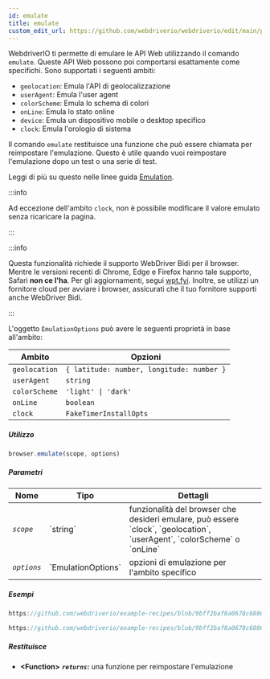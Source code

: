 ```yaml
---
id: emulate
title: emulate
custom_edit_url: https://github.com/webdriverio/webdriverio/edit/main/packages/webdriverio/src/commands/browser/emulate.ts
---
```


WebdriverIO ti permette di emulare le API Web utilizzando il comando `emulate`. Queste API Web possono poi comportarsi esattamente come specifichi. Sono supportati i seguenti ambiti:

- `geolocation`: Emula l'API di geolocalizzazione
- `userAgent`: Emula l'user agent
- `colorScheme`: Emula lo schema di colori
- `onLine`: Emula lo stato online
- `device`: Emula un dispositivo mobile o desktop specifico
- `clock`: Emula l'orologio di sistema

Il comando `emulate` restituisce una funzione che può essere chiamata per reimpostare l'emulazione. Questo è utile quando vuoi reimpostare l'emulazione dopo un test o una serie di test.

Leggi di più su questo nelle linee guida [Emulation](/docs/emulation).

:::info

Ad eccezione dell'ambito `clock`, non è possibile modificare il valore emulato senza ricaricare la pagina.

:::

:::info

Questa funzionalità richiede il supporto WebDriver Bidi per il browser. Mentre le versioni recenti di Chrome, Edge e Firefox hanno tale supporto, Safari __non ce l'ha__. Per gli aggiornamenti, segui [wpt.fyi](https://wpt.fyi/results/webdriver/tests/bidi/script/add_preload_script/add_preload_script.py?label=experimental&label=master&aligned).
Inoltre, se utilizzi un fornitore cloud per avviare i browser, assicurati che il tuo fornitore supporti anche WebDriver Bidi.

:::

L'oggetto `EmulationOptions` può avere le seguenti proprietà in base all'ambito:

| Ambito        | Opzioni                                          |
|---------------|--------------------------------------------------|
| `geolocation` | `{ latitude: number, longitude: number }`        |
| `userAgent`   | `string`                                         |
| `colorScheme` | `'light' \| 'dark'`                              |
| `onLine`      | `boolean`                                        |
| `clock`       | `FakeTimerInstallOpts`                           |

##### Utilizzo

```js
browser.emulate(scope, options)
```

##### Parametri

<table>
  <thead>
    <tr>
      <th>Nome</th><th>Tipo</th><th>Dettagli</th>
    </tr>
  </thead>
  <tbody>
    <tr>
      <td><code><var>scope</var></code></td>
      <td>`string`</td>
      <td>funzionalità del browser che desideri emulare, può essere `clock`, `geolocation`, `userAgent`, `colorScheme` o `onLine`</td>
    </tr>
    <tr>
      <td><code><var>options</var></code></td>
      <td>`EmulationOptions`</td>
      <td>opzioni di emulazione per l'ambito specifico</td>
    </tr>
  </tbody>
</table>

##### Esempi

```js reference title="example.js" useHTTPS
https://github.com/webdriverio/example-recipes/blob/9bff2baf8a0678c6886f8591d9fc8dea201895d3/emulate/example.js#L4-L18
```

```js reference title="example.js" useHTTPS
https://github.com/webdriverio/example-recipes/blob/9bff2baf8a0678c6886f8591d9fc8dea201895d3/emulate/example.js#L20-L36
```

##### Restituisce

- **&lt;Function&gt;**
            **<code><var>returns</var></code>:**   una funzione per reimpostare l'emulazione